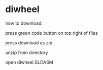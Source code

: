 # diwheel

how to download:

press green code button on top right of files

press download as zip

unzip from directory

open diwheel.SLDASM
